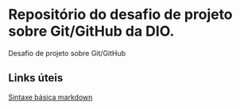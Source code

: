 # Repositório do desafio de projeto sobre Git/GitHub da DIO.
Desafio de projeto sobre Git/GitHub

## Links úteis
[Sintaxe básica markdown](https://markdownguide.org/basic-syntax/)
